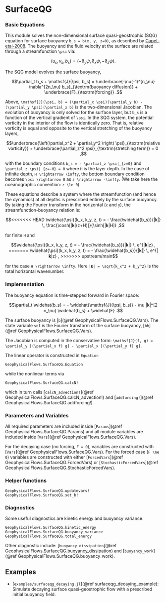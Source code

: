 # SurfaceQG

### Basic Equations

This module solves the non-dimensional surface quasi-geostrophic (SQG) equation for surface
buoyancy ``b_s = b(x, y, z=0)``, as described by [Capet-etal-2008](@citet). The buoyancy and the fluid
velocity at the surface are related through a streamfunction ``\psi`` via:

```math
(u_s, v_s, b_s) = (-\partial_y \psi, \partial_x \psi, -\partial_z \psi) .
```

The SQG model evolves the surface buoyancy,

```math
\partial_t b_s + \mathsf{J}(\psi, b_s) = \underbrace{-\nu(-1)^{n_\nu} \nabla^{2n_\nu} b_s}_{\textrm{buoyancy diffusion}} + \underbrace{F}_{\textrm{forcing}} .
```

Above, ``\mathsf{J}(\psi, b) = (\partial_x \psi)(\partial_y b) - (\partial_y \psi)(\partial_x b)``
is the two-dimensional Jacobian. The evolution of buoyancy is only solved for the surface
layer, but ``b_s`` is a function of the vertical gradient of ``\psi``. In the SQG system, the
potential vorticity in the interior of the flow is identically zero. That is, relative vorticity
is equal and opposite to the vertical stretching of the buoyancy layers,

```math
\underbrace{\left(\partial_x^2 + \partial_y^2 \right) \psi}_{\textrm{relative vorticity}} + \underbrace{\partial_z^2 \psi}_{\textrm{stretching term}} = 0 ,
```

with the boundary conditions ``b_s = - \partial_z \psi|_{z=0}`` and ``\partial_z \psi|_{z=-H} = 0`` where ``H`` is the layer depth. In the case of infinite depth, ``H \rightarrow \infty``, the bottom boundary condition becomes ``\psi \rightarrow 0`` as ``z \rightarrow -\infty``. (We take here the oceanographic convention: ``z \le 0``).

These equations describe a system where the streamfunction (and hence the dynamics) at all depths is prescribed entirely by the surface buoyancy. By taking the Fourier transform in the horizontal (``x`` and ``y``), the streamfunction-buoyancy relation is:

```math
<<<<<<< HEAD
\widehat{\psi}(k_x, k_y, z, t) = - \frac{\widehat{b_s}}{|𝐤|} \, \frac{\cosh[|𝐤|(z+H)]}{\sinh[|𝐤|H]} ,
```

for finite ``H`` and

```math
\widehat{\psi}(k_x, k_y, z, t) = - \frac{\widehat{b_s}}{|𝐤|} \, e^{|𝐤|z} , 
=======
\widehat{\psi}(k_x, k_y, z, t) = - \frac{\widehat{b_s}}{|𝐤|} \, e^{|𝐤|z} ,
>>>>>>> upstream/main
```

for the case ``H \rightarrow \infty``. Here ``|𝐤| = \sqrt{k_x^2 + k_y^2}`` is the total horizontal wavenumber.

### Implementation

The buoyancy equation is time-stepped forward in Fourier space:

```math
\partial_t \widehat{b_s} = - \widehat{\mathsf{J}(\psi, b_s)} - \nu |𝐤|^{2 n_\nu} \widehat{b_s} + \widehat{F} .
```

The surface buoyancy is [`b`](@ref GeophysicalFlows.SurfaceQG.Vars). The state variable
`sol` is the Fourier transform of the surface buoyancy, [`bh`](@ref GeophysicalFlows.SurfaceQG.Vars).

The Jacobian is computed in the conservative form: ``\mathsf{J}(f, g) =
\partial_y [(\partial_x f) g] - \partial_x [(\partial_y f) g]``.

The linear operator is constructed in `Equation`

```@docs
GeophysicalFlows.SurfaceQG.Equation
```

while the nonlinear terms via

```@docs
GeophysicalFlows.SurfaceQG.calcN!
```

which in turn calls [`calcN_advection!`](@ref GeophysicalFlows.SurfaceQG.calcN_advection!)
and [`addforcing!`](@ref GeophysicalFlows.SurfaceQG.addforcing!).


### Parameters and Variables

All required parameters are included inside [`Params`](@ref GeophysicalFlows.SurfaceQG.Params)
and all module variables are included inside [`Vars`](@ref GeophysicalFlows.SurfaceQG.Vars).

For the decaying case (no forcing, ``F = 0``), variables are constructed with [`Vars`](@ref GeophysicalFlows.SurfaceQG.Vars).
For the forced case (``F \ne 0``) variables are constructed with either [`ForcedVars`](@ref GeophysicalFlows.SurfaceQG.ForcedVars)
or [`StochasticForcedVars`](@ref GeophysicalFlows.SurfaceQG.StochasticForcedVars).


### Helper functions

```@docs
GeophysicalFlows.SurfaceQG.updatevars!
GeophysicalFlows.SurfaceQG.set_b!
```


### Diagnostics

Some useful diagnostics are kinetic energy and buoyancy variance.

```@docs
GeophysicalFlows.SurfaceQG.kinetic_energy
GeophysicalFlows.SurfaceQG.buoyancy_variance
GeophysicalFlows.SurfaceQG.total_energy
```

Other diagnostic include: [`buoyancy_dissipation`](@ref GeophysicalFlows.SurfaceQG.buoyancy_dissipation) and
[`buoyancy_work`](@ref GeophysicalFlows.SurfaceQG.buoyancy_work).


## Examples

- [`examples/surfaceqg_decaying.jl`](@ref surfaceqg_decaying_example): Simulate decaying surface quasi-geostrophic flow
  with a prescribed initial buoyancy field.
